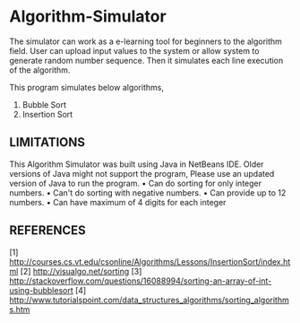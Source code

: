 # Algorithm-Simulator

The simulator can work as a e-learning tool for beginners to the algorithm field. User can upload input values to the system or allow system to generate random number sequence. Then it simulates each line execution of the algorithm.

This program simulates below algorithms,
1.  Bubble Sort
2.  Insertion Sort

LIMITATIONS
--------------

This Algorithm Simulator was built using Java in NetBeans IDE. Older versions of Java might not support the program,  Please use an updated version of Java to run the program.
• Can do sorting for only integer numbers.
• Can't do sorting with negative numbers.
• Can provide up to 12 numbers.
• Can have maximum of 4 digits for each integer

REFERENCES
-------------
[1] http://courses.cs.vt.edu/csonline/Algorithms/Lessons/InsertionSort/index.html
[2] http://visualgo.net/sorting
[3] http://stackoverflow.com/questions/16088994/sorting-an-array-of-int-using-bubblesort
[4] http://www.tutorialspoint.com/data_structures_algorithms/sorting_algorithms.htm


